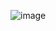 ![image](https://user-images.githubusercontent.com/49789953/148700218-6cd40f7b-dd2a-45c9-9d36-b5a2ab4461fd.png)
